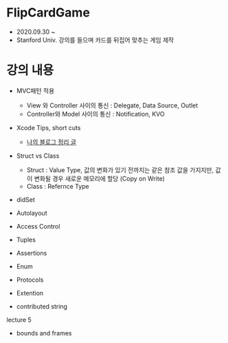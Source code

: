 # FlipCardGame
- 2020.09.30 ~
- Stanford Univ. 강의를 들으며 카드를 뒤집어 맞추는 게임 제작

# 강의 내용
- MVC패턴 적용
  - View 와 Controller 사이의 통신 : Delegate, Data Source, Outlet
  - Controller와 Model 사이의 통신 : Notification, KVO
- Xcode Tips, short cuts
  - [나의 블로그 정리 글](https://velog.io/@hansangjin96/Xcode-%EC%82%AC%EC%9A%A9%EB%B2%95)
- Struct vs Class
  - Struct : Value Type, 값의 변화가 있기 전까지는 같은 참조 값을 가지지만, 값이 변화될 경우 새로운 메모리에 할당 (Copy on Write)
  - Class : Refernce Type
- didSet
- Autolayout
- Access Control
- Tuples
- Assertions
- Enum
- Protocols

- Extention
- contributed string

lecture 5

- bounds and frames

